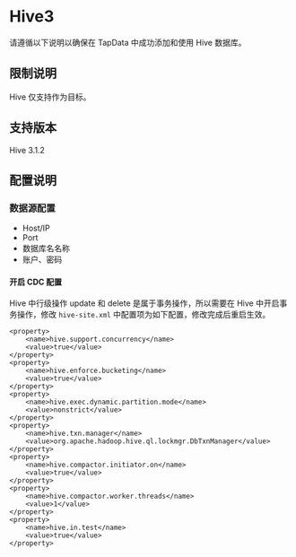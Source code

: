 # Hive3


请遵循以下说明以确保在 TapData 中成功添加和使用 Hive 数据库。

## 限制说明

Hive 仅支持作为目标。

## 支持版本

Hive 3.1.2

## 配置说明

### 数据源配置

- Host/IP
- Port
- 数据库名名称
- 账户、密码

#### 开启 CDC 配置

Hive 中行级操作 update 和 delete 是属于事务操作，所以需要在 Hive 中开启事务操作，修改 `hive-site.xml` 中配置项为如下配置，修改完成后重启生效。

```
<property>
    <name>hive.support.concurrency</name>
    <value>true</value>
</property>
<property>
    <name>hive.enforce.bucketing</name>
    <value>true</value>
</property>
<property>
    <name>hive.exec.dynamic.partition.mode</name>
    <value>nonstrict</value>
</property>
<property>
    <name>hive.txn.manager</name>
    <value>org.apache.hadoop.hive.ql.lockmgr.DbTxnManager</value>
</property>
<property>
    <name>hive.compactor.initiator.on</name>
    <value>true</value>
</property>
<property>
    <name>hive.compactor.worker.threads</name>
    <value>1</value>
</property>
<property>
    <name>hive.in.test</name>
    <value>true</value>
</property>
```